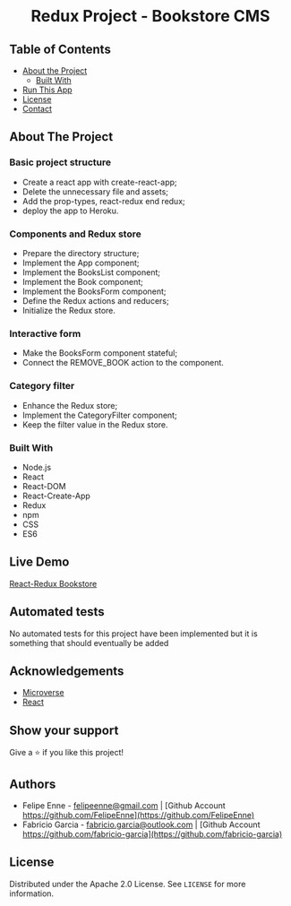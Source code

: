 <br />
<h1 align="center">Redux Project - Bookstore CMS</h1>

## Table of Contents

- [About the Project](#about-the-project)
  - [Built With](#built-with)
- [Run This App](#run-this-app)
- [License](#license)
- [Contact](#contact)

## About The Project

### Basic project structure

- Create a react app with create-react-app;
- Delete the unnecessary file and assets;
- Add the prop-types, react-redux end redux;
- deploy the app to Heroku.

### Components and Redux store

- Prepare the directory structure;
- Implement the App component;
- Implement the BooksList component;
- Implement the Book component;
- Implement the BooksForm component;
- Define the Redux actions and reducers;
- Initialize the Redux store.

### Interactive form

- Make the BooksForm component stateful;
- Connect the REMOVE_BOOK action to the component.

### Category filter

- Enhance the Redux store;
- Implement the CategoryFilter component;
- Keep the filter value in the Redux store.

### Built With

- Node.js
- React
- React-DOM
- React-Create-App
- Redux
- npm
- CSS
- ES6

## Live Demo

[React-Redux Bookstore](https://bookstore-react-cms.herokuapp.com)

## Automated tests

No automated tests for this project have been implemented but it is something that should eventually be added

## Acknowledgements

- [Microverse](https://www.microverse.org/)
- [React](https://reactjs.org/)

## Show your support

Give a ⭐️ if you like this project!

## Authors

- Felipe Enne - felipeenne@gmail.com | [Github Account https://github.com/FelipeEnne](https://github.com/FelipeEnne)
- Fabricio Garcia - fabricio.garcia@outlook.com | [Github Account https://github.com/fabricio-garcia](https://github.com/fabricio-garcia)

## License

Distributed under the Apache 2.0 License. See `LICENSE` for more information.
